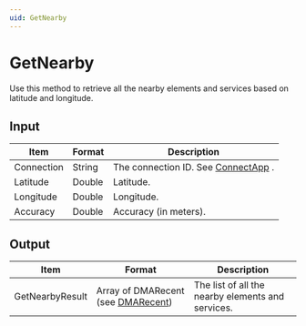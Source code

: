 ```yaml
---
uid: GetNearby
---
```


# GetNearby

Use this method to retrieve all the nearby elements and services based on latitude and longitude.

## Input

| Item       | Format | Description                                                                      |
|------------|--------|----------------------------------------------------------------------------------|
| Connection | String | The connection ID. See [ConnectApp](xref:ConnectApp) . |
| Latitude   | Double | Latitude.                                                                        |
| Longitude  | Double | Longitude.                                                                       |
| Accuracy   | Double | Accuracy (in meters).                                                            |

## Output

| Item            | Format                                                                      | Description                                       |
|-----------------|-----------------------------------------------------------------------------|---------------------------------------------------|
| GetNearbyResult | Array of DMARecent (see [DMARecent](xref:DMARecent)) | The list of all the nearby elements and services. |

